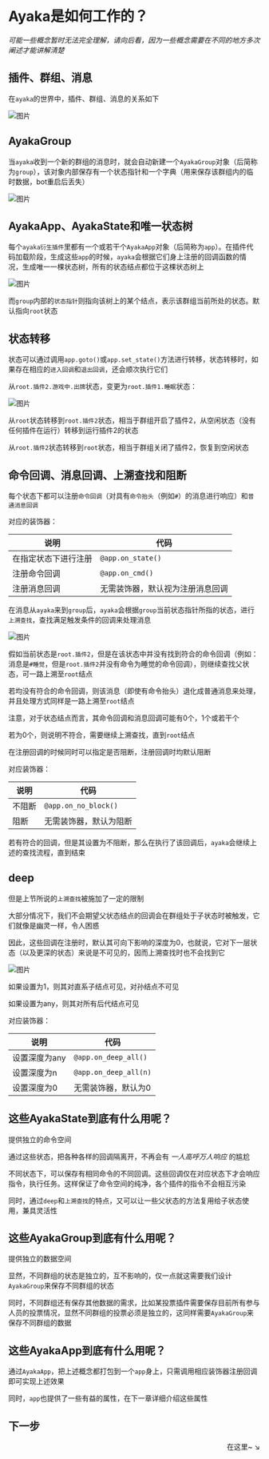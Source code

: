 # Ayaka是如何工作的？

_可能一些概念暂时无法完全理解，请向后看，因为一些概念需要在不同的地方多次阐述才能讲解清楚_

## 插件、群组、消息

在`ayaka`的世界中，插件、群组、消息的关系如下

![图片](./%E5%A6%82%E4%BD%95%E5%B7%A5%E4%BD%9C1.png)

## AyakaGroup

当`ayaka`收到一个新的群组的消息时，就会自动新建一个`AyakaGroup`对象（后简称为`group`），该对象内部保存有一个状态指针和一个字典（用来保存该群组内的临时数据，bot重启后丢失）

![图片](./%E5%A6%82%E4%BD%95%E5%B7%A5%E4%BD%9C2.png)

## AyakaApp、AyakaState和唯一状态树

每个`ayaka衍生插件`里都有一个或若干个`AyakaApp`对象（后简称为`app`）。在插件代码加载阶段，生成这些`app`的时候，`ayaka`会根据它们身上注册的回调函数的情况，生成唯一一棵状态树，所有的状态结点都位于这棵状态树上

![图片](./%E5%A6%82%E4%BD%95%E5%B7%A5%E4%BD%9C3.png)

而`group`内部的`状态指针`则指向该树上的某个结点，表示该群组当前所处的状态。默认指向`root`状态

## 状态转移

状态可以通过调用`app.goto()`或`app.set_state()`方法进行转移，状态转移时，如果存在相应的`进入回调`和`退出回调`，还会顺次执行它们

从`root.插件2.游戏中.出牌`状态，变更为`root.插件1.睡眠`状态：

![图片](./%E5%A6%82%E4%BD%95%E5%B7%A5%E4%BD%9C4.png)

从`root`状态转移到`root.插件2`状态，相当于群组开启了插件2，从空闲状态（没有任何插件在运行）转移到运行插件2的状态

从`root.插件2`状态转移到`root`状态，相当于群组关闭了插件2，恢复到空闲状态

## 命令回调、消息回调、上溯查找和阻断

每个状态下都可以注册`命令回调`（对具有`命令抬头`（例如`#`）的消息进行响应）和`普通消息回调`

对应的装饰器：

| 说明                 | 代码                             |
| -------------------- | -------------------------------- |
| 在指定状态下进行注册 | `@app.on_state()`                |
| 注册命令回调         | `@app.on_cmd()`                  |
| 注册消息回调         | 无需装饰器，默认视为注册消息回调 |

在消息从`ayaka`来到`group`后，`ayaka`会根据`group`当前状态指针所指的状态，进行`上溯查找`，查找满足触发条件的回调来处理消息

![图片](./%E5%A6%82%E4%BD%95%E5%B7%A5%E4%BD%9C5.png)

假如当前状态是`root.插件2`，但是在该状态中并没有找到符合的命令回调（例如：消息是`#睡觉`，但是`root.插件2`并没有命令为睡觉的命令回调），则继续查找父状态，可一路上溯至`root`结点

若均没有符合的命令回调，则该消息（即使有命令抬头）退化成普通消息来处理，并且处理方式同样是一路上溯至`root`结点

注意，对于状态结点而言，其命令回调和消息回调可能有0个，1个或若干个

若为0个，则说明不符合，需要继续上溯查找，直到`root`结点

在注册回调的时候同时可以指定是否阻断，注册回调时均默认阻断

对应装饰器：

| 说明   | 代码                   |
| ------ | ---------------------- |
| 不阻断 | `@app.on_no_block()`   |
| 阻断   | 无需装饰器，默认为阻断 |


若有符合的回调，但是其设置为不阻断，那么在执行了该回调后，`ayaka`会继续上述的查找流程，直到结束

## deep

但是上节所说的`上溯查找`被施加了一定的限制

大部分情况下，我们不会期望父状态结点的回调会在群组处于子状态时被触发，它们就像是幽灵一样，令人困惑

因此，这些回调在注册时，默认其可向下影响的深度为0，也就说，它对下一层状态（以及更深的状态）来说是不可见的，因而上溯查找时也不会找到它

![图片](./%E5%A6%82%E4%BD%95%E5%B7%A5%E4%BD%9C6.png)

如果设置为1，则其对直系子结点可见，对孙结点不可见

如果设置为any，则其对所有后代结点可见

对应装饰器：

| 说明          | 代码                  |
| ------------- | --------------------- |
| 设置深度为any | `@app.on_deep_all()`  |
| 设置深度为n   | `@app.on_deep_all(n)` |
| 设置深度为0   | 无需装饰器，默认为0   |

## 这些AyakaState到底有什么用呢？

提供独立的命令空间

通过这些状态，把各种各样的回调隔离开，不再会有 _一人高呼万人响应_ 的尴尬

不同状态下，可以保存有相同命令的不同回调。这些回调仅在对应状态下才会响应指令，执行任务。这样保证了命令空间的纯净，各个插件的指令不会相互污染

同时，通过`deep`和`上溯查找`的特点，又可以让一些父状态的方法复用给子状态使用，兼具灵活性

## 这些AyakaGroup到底有什么用呢？

提供独立的数据空间

显然，不同群组的状态是独立的，互不影响的，仅一点就这需要我们设计`AyakaGroup`来保存不同群组的状态

同时，不同群组还有保存其他数据的需求，比如某投票插件需要保存目前所有参与人员的投票情况，显然不同群组的投票必须是独立的，这同样需要`AyakaGroup`来保存不同群组的数据

## 这些AyakaApp到底有什么用呢？

通过`AyakaApp`，把上述概念都打包到一个`app`身上，只需调用相应装饰器注册回调即可实现上述效果

同时，`app`也提供了一些有益的属性，在下一章详细介绍这些属性

## 下一步

<div align="right">
    在这里~ ↘
</div>
